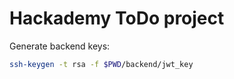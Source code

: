 # Hackademy ToDo project

Generate backend keys:
```bash
ssh-keygen -t rsa -f $PWD/backend/jwt_key
```

